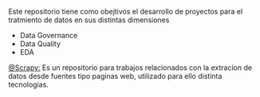 Este repositorio tiene como obejtivos el desarrollo de proyectos para el tratmiento de datos en sus distintas dimensiones

* Data Governance
* Data Quality
* EDA

<a href="https://github.com/hriverap/datos/tree/master/scrapy">@Scrapy:</a>
Es un repositorio para trabajos relacionados con la extracion de datos desde fuentes tipo paginas web, utilizado para ello distinta tecnologias.
